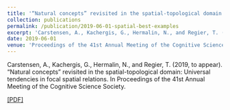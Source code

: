 ```yaml
---
title: '“Natural concepts” revisited in the spatial-topological domain: Universal tendencies in focal spatial relations'
collection: publications
permalink: /publication/2019-06-01-spatial-best-examples
excerpt: 'Carstensen, A., Kachergis, G., Hermalin, N., and Regier, T. (2019, to appear). “Natural concepts” revisited in the spatial-topological domain: Universal tendencies in focal spatial relations. In Proceedings of the 41st Annual Meeting of the Cognitive Science Society. [[PDF]](http://abcarstensen.github.io/files/Carstensen-et-al_2019_spatial-best-examples.pdf)'
date: 2019-06-01
venue: 'Proceedings of the 41st Annual Meeting of the Cognitive Science Society'
---
```

Carstensen, A., Kachergis, G., Hermalin, N., and Regier, T. (2019, to appear). “Natural concepts” revisited in the spatial-topological domain: Universal tendencies in focal spatial relations. In Proceedings of the 41st Annual Meeting of the Cognitive Science Society. 

[[PDF]](http://abcarstensen.github.io/files/Carstensen-et-al_2019_spatial-best-examples.pdf)